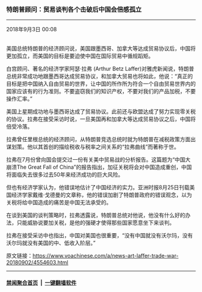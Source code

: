 ### 特朗普顾问：贸易谈判各个击破后中国会倍感孤立
------------------------

<div class="published">
 <span class="date" title="中国时间">
  <time datetime="2018-09-03T00:08:48+08:00">
   2018年9月3日 00:08
  </time>
 </span>
</div>
<br/>
<div class="wsw">
 <p>
  美国总统特朗普的经济顾问说，美国跟墨西哥、加拿大等达成贸易协议后，中国将更加孤立，而美国的目标是要迫使中国在国际贸易中循规蹈矩。
 </p>
 <p>
  白宫顾问、著名的经济学家阿瑟·拉弗 (Arthur Betz Laffer)对雅虎新闻说，特朗普总统非常成功地跟墨西哥达成贸易协议，和加拿大贸易也将如此，他说：“真正的目标是把中国纳入自由贸易的世界，让中国的所作所为符合一个自由贸易世界内的国家应该有的行为准则。不要盗窃我们的知识产权，不要对我们的产品加税，不要操作汇率。”
 </p>
 <p>
  美国上星期成功地与墨西哥达成了贸易协议。此前还与欧盟达成了努力实现零关税的协议。拉弗在接受采访时说，一旦美国再和加拿大等达成贸易协议之后，中国将倍受冷落。
 </p>
 <p>
  拉弗曾任里根总统的经济顾问，从特朗普竞选总统时就为特朗普在减税政策方面出谋划策。他以其首创的描绘税收与税率之间关系的“拉弗曲线”而著称于世。
 </p>
 <p>
  拉弗在7月份曾向国会提交过一份有关美中贸易战的分析报告。这篇题为“中国大崩溃The Great Fall of China”的报告指出，加征关税将会对中国造成重创，中国将面临失去很多过去50年来经济成功的巨大风险。
 </p>
 <p>
  但也有经济学家认为，他错误地估计了中国经济的实力。亚洲时报8月25日刊载美国经济学家戴维·戈德曼的文章称，他的错误加剧了特朗普政府的错误观念，以为关税将给中国造成的痛苦是中国无法承受的。
 </p>
 <p>
  在谈到美国的谈判策略时，拉弗透露说，特朗普总统对他说，他没有什么好的办法，只能威胁说要加关税，是他的强硬才使得那些国家愿意坐下来谈判。
 </p>
 <p>
  拉弗在接受采访中也指出，中国对美国也很重要，“没有中国就没有沃尔玛，没有沃尔玛就没有美国的中、低收入阶层。”
 </p>
</div>

原文链接：https://www.voachinese.com/a/news-art-laffer-trade-war-20180902/4554603.html


------------------------
#### [禁闻聚合首页](https://github.com/gfw-breaker/banned-news/blob/master/README.md) &nbsp;|&nbsp;  [一键翻墙软件](https://github.com/gfw-breaker/nogfw/blob/master/README.md)